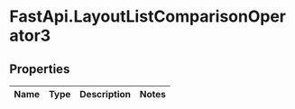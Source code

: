 # FastApi.LayoutListComparisonOperator3

## Properties
Name | Type | Description | Notes
------------ | ------------- | ------------- | -------------
